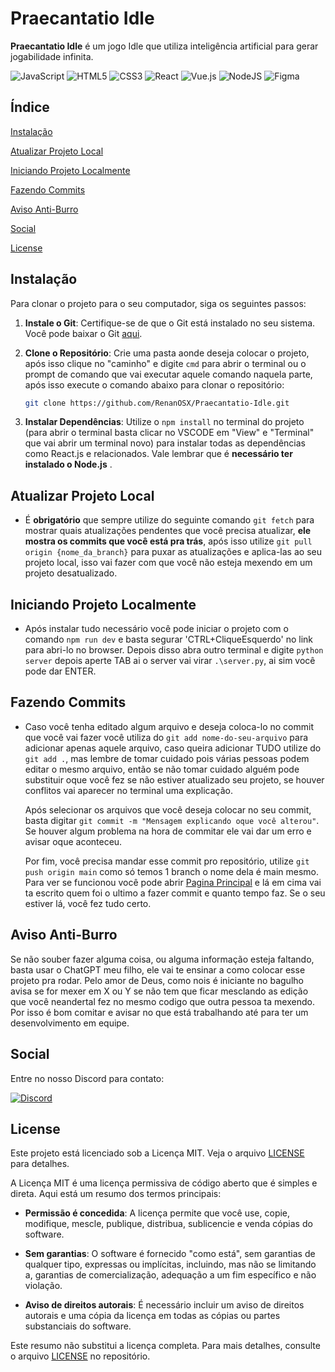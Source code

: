 # Praecantatio Idle

**Praecantatio Idle** é um jogo Idle que utiliza inteligência artificial para gerar jogabilidade infinita.

![JavaScript](https://img.shields.io/badge/javascript-%23323330.svg?style=for-the-badge&logo=javascript&logoColor=%23F7DF1E)
![HTML5](https://img.shields.io/badge/html5-%23E34F26.svg?style=for-the-badge&logo=html5&logoColor=white)
![CSS3](https://img.shields.io/badge/css3-%231572B6.svg?style=for-the-badge&logo=css3&logoColor=white)
![React](https://img.shields.io/badge/react-%2320232a.svg?style=for-the-badge&logo=react&logoColor=%2361DAFB)
![Vue.js](https://img.shields.io/badge/vuejs-%2335495e.svg?style=for-the-badge&logo=vuedotjs&logoColor=%234FC08D)
![NodeJS](https://img.shields.io/badge/node.js-6DA55F?style=for-the-badge&logo=node.js&logoColor=white)
![Figma](https://img.shields.io/badge/figma-%23F24E1E.svg?style=for-the-badge&logo=figma&logoColor=white)


## Índice

[Instalação](#instalação)

[Atualizar Projeto Local](#atualizar-projeto-local)

[Iniciando Projeto Localmente](#iniciando-projeto-localmente)

[Fazendo Commits](#fazendo-commits)

[Aviso Anti-Burro](#aviso-anti-burro)

[Social](#social)

[License](#license)

## Instalação

Para clonar o projeto para o seu computador, siga os seguintes passos:

1. **Instale o Git**: Certifique-se de que o Git está instalado no seu sistema. Você pode baixar o Git [aqui](https://git-scm.com/downloads).

2. **Clone o Repositório**: Crie uma pasta aonde deseja colocar o projeto, após isso clique no "caminho" e digite ```cmd``` para abrir o terminal ou o prompt de comando que vai executar aquele comando naquela parte, após isso execute o comando abaixo para clonar o repositório:

   ```bash
   git clone https://github.com/RenanOSX/Praecantatio-Idle.git

3. **Instalar Dependências**: Utilize o ```npm install``` no terminal do projeto (para abrir o terminal basta clicar no VSCODE em "View" e "Terminal" que vai abrir um terminal novo) para instalar todas as dependências como React.js e relacionados. Vale lembrar que é **necessário ter instalado o Node.js** .

## Atualizar Projeto Local

- É **obrigatório** que sempre utilize do seguinte comando ```git fetch``` para mostrar quais atualizações pendentes que você precisa atualizar, **ele mostra os commits que você está pra trás**, após isso utilize ```git pull origin {nome_da_branch}``` para puxar as atualizações e aplica-las ao seu projeto local, isso vai fazer com que você não esteja mexendo em um projeto desatualizado.

## Iniciando Projeto Localmente

- Após instalar tudo necessário você pode iniciar o projeto com o comando ```npm run dev``` e basta segurar 'CTRL+CliqueEsquerdo' no link para abri-lo no browser. Depois disso abra outro terminal e digite ```python server``` depois aperte TAB ai o server vai virar ```.\server.py```, ai sim você pode dar ENTER.

## Fazendo Commits

- Caso você tenha editado algum arquivo e deseja coloca-lo no commit que você vai fazer você utiliza do ```git add nome-do-seu-arquivo``` para adicionar apenas aquele arquivo, caso queira adicionar TUDO utilize do ```git add .```, mas lembre de tomar cuidado pois várias pessoas podem editar o mesmo arquivo, então se não tomar cuidado alguém pode substituir oque você fez se não estiver atualizado seu projeto, se houver conflitos vai aparecer no terminal uma explicação.

    Após selecionar os arquivos que você deseja colocar no seu commit, basta digitar ```git commit -m "Mensagem explicando oque você alterou"```. Se houver algum problema na hora de commitar ele vai dar um erro e avisar oque aconteceu.
    
    Por fim, você precisa mandar esse commit pro repositório, utilize ```git push origin main``` como só temos 1 branch o nome dela é main mesmo. Para ver se funcionou você pode abrir [Pagina Principal](https://github.com/RenanOSX/Precantatio-Idle) e lá em cima vai ta escrito quem foi o ultimo a fazer commit e quanto tempo faz. Se o seu estiver lá, você fez tudo certo.
    
    
## Aviso Anti-Burro

Se não souber fazer alguma coisa, ou alguma informação esteja faltando, basta usar o ChatGPT meu filho, ele vai te ensinar a como colocar esse projeto pra rodar. Pelo amor de Deus, como nois é iniciante no bagulho avisa se for mexer em X ou Y se não tem que ficar mesclando as edição que você neandertal fez no mesmo codigo que outra pessoa ta mexendo. Por isso é bom comitar e avisar no que está trabalhando até para ter um desenvolvimento em equipe.

## Social

Entre no nosso Discord para contato:

[![Discord](https://img.shields.io/badge/Discord-%235865F2.svg?style=for-the-badge&logo=discord&logoColor=white)](https://discord.gg/VDyXbAG6Bb)

## License

Este projeto está licenciado sob a Licença MIT. Veja o arquivo [LICENSE](LICENSE) para detalhes.


A Licença MIT é uma licença permissiva de código aberto que é simples e direta. Aqui está um resumo dos termos principais:

- **Permissão é concedida**: A licença permite que você use, copie, modifique, mescle, publique, distribua, sublicencie e venda cópias do software.

- **Sem garantias**: O software é fornecido "como está", sem garantias de qualquer tipo, expressas ou implícitas, incluindo, mas não se limitando a, garantias de comercialização, adequação a um fim específico e não violação.

- **Aviso de direitos autorais**: É necessário incluir um aviso de direitos autorais e uma cópia da licença em todas as cópias ou partes substanciais do software.

Este resumo não substitui a licença completa. Para mais detalhes, consulte o arquivo [LICENSE](LICENSE) no repositório.

